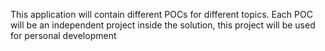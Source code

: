 This application will contain different POCs for different topics. 
Each POC will be an independent project inside the solution, this project will be used for personal development
